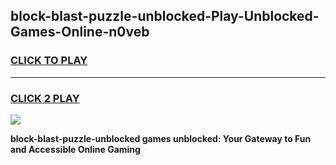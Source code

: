 
## block-blast-puzzle-unblocked-Play-Unblocked-Games-Online-n0veb
<h3>
<a href="https://premium76.site?title=block-blast-puzzle-unblocked&ref=25A">CLICK TO PLAY</a></h3>
<hr>

<h3>
<a href="https://premium76.site?title=block-blast-puzzle-unblocked&ref=25A">CLICK 2 PLAY</a>
  
</h3>

<a href="https://premium76.site?title=block-blast-puzzle-unblocked&ref=25A"><img src="https://clearcache.store/games.png"></a>


**block-blast-puzzle-unblocked games unblocked: Your Gateway to Fun and Accessible Online Gaming**
